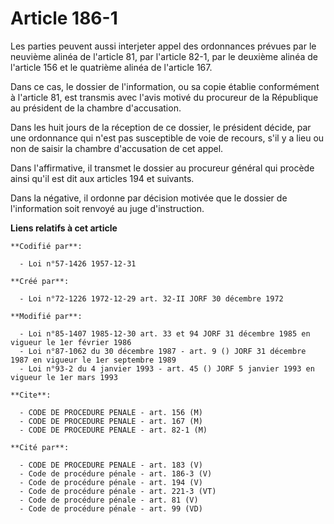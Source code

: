 # Article 186-1

Les parties peuvent aussi interjeter appel des ordonnances prévues par le neuvième alinéa de l'article 81, par l'article
82-1, par le deuxième alinéa de l'article 156 et le quatrième alinéa de l'article 167.

Dans ce cas, le dossier de l'information, ou sa copie établie conformément à l'article 81, est transmis avec l'avis motivé du
procureur de la République au président de la chambre d'accusation.

Dans les huit jours de la réception de ce dossier, le président décide, par une ordonnance qui n'est pas susceptible de voie
de recours, s'il y a lieu ou non de saisir la chambre d'accusation de cet appel.

Dans l'affirmative, il transmet le dossier au procureur général qui procède ainsi qu'il est dit aux articles 194 et suivants.

Dans la négative, il ordonne par décision motivée que le dossier de l'information soit renvoyé au juge d'instruction.

**Liens relatifs à cet article**

	**Codifié par**:

	  - Loi n°57-1426 1957-12-31

	**Créé par**:

	  - Loi n°72-1226 1972-12-29 art. 32-II JORF 30 décembre 1972

	**Modifié par**:

	  - Loi n°85-1407 1985-12-30 art. 33 et 94 JORF 31 décembre 1985 en vigueur le 1er février 1986
	  - Loi n°87-1062 du 30 décembre 1987 - art. 9 () JORF 31 décembre 1987 en vigueur le 1er septembre 1989
	  - Loi n°93-2 du 4 janvier 1993 - art. 45 () JORF 5 janvier 1993 en vigueur le 1er mars 1993

	**Cite**:

	  - CODE DE PROCEDURE PENALE - art. 156 (M)
	  - CODE DE PROCEDURE PENALE - art. 167 (M)
	  - CODE DE PROCEDURE PENALE - art. 82-1 (M)

	**Cité par**:

	  - CODE DE PROCEDURE PENALE - art. 183 (V)
	  - Code de procédure pénale - art. 186-3 (V)
	  - Code de procédure pénale - art. 194 (V)
	  - Code de procédure pénale - art. 221-3 (VT)
	  - Code de procédure pénale - art. 81 (V)
	  - Code de procédure pénale - art. 99 (VD)
